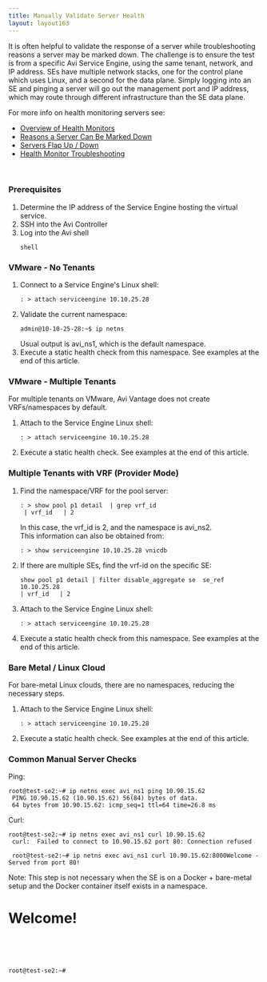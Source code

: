 ```yaml
---
title: Manually Validate Server Health
layout: layout163
---
```

It is often helpful to validate the response of a server while troubleshooting reasons a server may be marked down. The challenge is to ensure the test is from a specific Avi Service Engine, using the same tenant, network, and IP address. SEs have multiple network stacks, one for the control plane which uses Linux, and a second for the data plane. Simply logging into an SE and pinging a server will go out the management port and IP address, which may route through different infrastructure than the SE data plane.

For more info on health monitoring servers see:

* <a href="{% vpath %}/overview-of-health-monitors">Overview of Health Monitors</a>
* <a href="{% vpath %}/why-is-a-server-marked-down">Reasons a Server Can Be Marked Down</a>
* <a href="{% vpath %}/servers-flapping-up-down">Servers Flap Up / Down</a>
* <a href="{% vpath %}/health-monitor-troubleshooting">Health Monitor Troubleshooting</a>

 

### Prerequisites

<ol> 
 <li>Determine the IP address of the Service Engine hosting the virtual service.</li> 
 <li>SSH into the Avi Controller</li> 
 <li>Log into the Avi shell<br> 
  <!-- Crayon Syntax Highlighter v2.7.1 --> <pre><code class="language-lua">shell</code></pre> 
  <!-- [Format Time: 0.0002 seconds] --> </li> 
</ol> 

### VMware - No Tenants

<ol> 
 <li>Connect to a Service Engine's Linux shell:<br> 
  <!-- Crayon Syntax Highlighter v2.7.1 --> <pre><code class="language-lua">: &gt; attach serviceengine 10.10.25.28</code></pre> 
  <!-- [Format Time: 0.0003 seconds] --> </li> 
 <li>Validate the current namespace:<br> 
  <!-- Crayon Syntax Highlighter v2.7.1 --> <pre><code class="language-lua">admin@10-10-25-28:~$ ip netns</code></pre> 
  <!-- [Format Time: 0.0003 seconds] --> Usual output is avi_ns1, which is the default namespace.</li> 
 <li>Execute a static health check from this namespace. See examples at the end of this article.</li> 
</ol> 

### VMware - Multiple Tenants

For multiple tenants on VMware, Avi Vantage does not create VRFs/namespaces by default.
<ol> 
 <li>Attach to the Service Engine Linux shell:<br> 
  <!-- Crayon Syntax Highlighter v2.7.1 --> <pre><code class="language-lua">: &gt; attach serviceengine 10.10.25.28</code></pre> 
  <!-- [Format Time: 0.0003 seconds] --> </li> 
 <li>Execute a static health check. See examples at the end of this article.</li> 
</ol> 

### Multiple Tenants with VRF (Provider Mode)

<ol> 
 <li>Find the namespace/VRF for the pool server:<br> 
  <!-- Crayon Syntax Highlighter v2.7.1 --> <pre><code class="language-lua">: &gt; show pool p1 detail  | grep vrf_id
 | vrf_id   | 2</code></pre> 
  <!-- [Format Time: 0.0004 seconds] --> In this case, the vrf_id is 2, and the namespace is avi_ns2.<br> This information can also be obtained from:<br> 
  <!-- Crayon Syntax Highlighter v2.7.1 --> <pre><code class="language-lua">: &gt; show serviceengine 10.10.25.28 vnicdb</code></pre> 
  <!-- [Format Time: 0.0003 seconds] --> </li> 
 <li>If there are multiple SEs, find the vrf-id on the specific SE:<br> 
  <!-- Crayon Syntax Highlighter v2.7.1 --> <pre><code class="language-lua">show pool p1 detail | filter disable_aggregate se  se_ref 10.10.25.28
| vrf_id   | 2</code></pre> 
  <!-- [Format Time: 0.0004 seconds] --> </li> 
 <li>Attach to the Service Engine Linux shell:<br> 
  <!-- Crayon Syntax Highlighter v2.7.1 --> <pre><code class="language-lua">: &gt; attach serviceengine 10.10.25.28</code></pre> 
  <!-- [Format Time: 0.0002 seconds] --> </li> 
 <li>Execute a static health check from this namespace. See examples at the end of this article.</li> 
</ol> 

### Bare Metal / Linux Cloud

For bare-metal Linux clouds, there are no namespaces, reducing the necessary steps.
<ol> 
 <li>Attach to the Service Engine Linux shell:<br> 
  <!-- Crayon Syntax Highlighter v2.7.1 --> <pre><code class="language-lua">: &gt; attach serviceengine 10.10.25.28</code></pre> 
  <!-- [Format Time: 0.0002 seconds] --> </li> 
 <li>Execute a static health check. See examples at the end of this article.</li> 
</ol> 

### Common Manual Server Checks

Ping:

<pre><code class="language-lua">root@test-se2:~# ip netns exec avi_ns1 ping 10.90.15.62
 PING 10.90.15.62 (10.90.15.62) 56(84) bytes of data.
 64 bytes from 10.90.15.62: icmp_seq=1 ttl=64 time=26.8 ms</code></pre>  

Curl:

<pre><code class="language-lua">root@test-se2:~# ip netns exec avi_ns1 curl 10.90.15.62
 curl:  Failed to connect to 10.90.15.62 port 80: Connection refused

 root@test-se2:~# ip netns exec avi_ns1 curl 10.90.15.62:8000Welcome - Served from port 80!</code></pre>  

Note: This step is not necessary when the SE is on a Docker + bare-metal setup and the Docker container itself exists in a namespace.

# Welcome!

 

 


<pre><code class="language-lua">root@test-se2:~#</code></pre>  